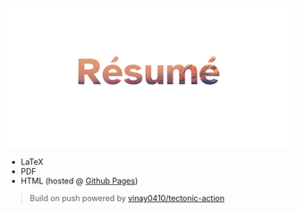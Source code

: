 ![](banner.png)

* LaTeX
* PDF
* HTML (hosted @ [Github Pages](https://felipecustodio.github.io/resume/))

> Build on push powered by [vinay0410/tectonic-action](https://github.com/vinay0410/tectonic-action)
